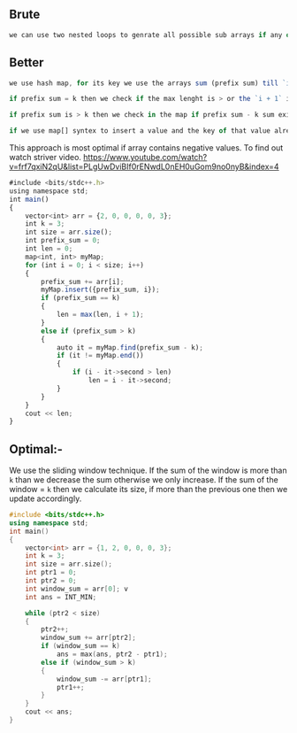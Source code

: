 ## Brute 
```js
we can use two nested loops to genrate all possible sub arrays if any of the array's sum = k then we calculate its size if more than max length then we update max length
```

## Better
```js
we use hash map, for its key we use the arrays sum (prefix sum) till `i` for its value `i` index.

if prefix sum = k then we check if the max lenght is > or the `i + 1` index and update acordingly

if prefix sum is > k then we check in the map if prefix sum - k sum exists or not. if it does then we calulate what was the  size upto that point and if it is greater than max length, then we update it accordingly.
```

```js
if we use map[] syntex to insert a value and the key of that value already exists in the map then it will override the value so instead of that we can use `insert` function using this if the key exists then the value will not be overwritten.

```

This approach is most optimal if array contains negative values. To find out watch striver video.
https://www.youtube.com/watch?v=frf7qxiN2qU&list=PLgUwDviBIf0rENwdL0nEH0uGom9no0nyB&index=4

```js
#include <bits/stdc++.h>
using namespace std;
int main()
{
    vector<int> arr = {2, 0, 0, 0, 0, 3};
    int k = 3;
    int size = arr.size();
    int prefix_sum = 0;
    int len = 0;
    map<int, int> myMap;
    for (int i = 0; i < size; i++)
    {
        prefix_sum += arr[i];
        myMap.insert({prefix_sum, i});
        if (prefix_sum == k)
        {
            len = max(len, i + 1);
        }
        else if (prefix_sum > k)
        {
            auto it = myMap.find(prefix_sum - k);
            if (it != myMap.end())
            {
                if (i - it->second > len)
                    len = i - it->second;
            }
        }
    }
    cout << len;
}
```

## Optimal:-
We use the sliding window technique. If the sum of the window is more than `k` than we decrease the sum otherwise we only increase. If the sum of the window = `k` then we calculate its size, if more than the previous one then we update accordingly.

```cpp
#include <bits/stdc++.h>
using namespace std;
int main()
{
    vector<int> arr = {1, 2, 0, 0, 0, 3};
    int k = 3;
    int size = arr.size();
    int ptr1 = 0;
    int ptr2 = 0;
    int window_sum = arr[0]; v
    int ans = INT_MIN;

    while (ptr2 < size)
    {
	    ptr2++;
        window_sum += arr[ptr2];
        if (window_sum == k)
            ans = max(ans, ptr2 - ptr1);
        else if (window_sum > k)
        {
            window_sum -= arr[ptr1];
            ptr1++;
        }
    }
    cout << ans;
}
```
